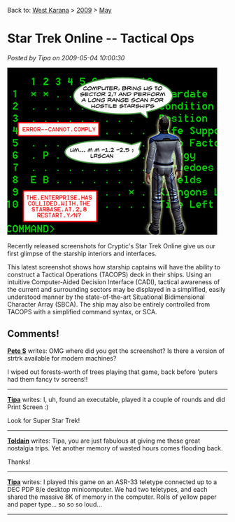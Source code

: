 Back to: [West Karana](/posts/westkarana.md) > [2009](/posts/2009/westkarana.md) > [May](./westkarana.md)
# Star Trek Online -- Tactical Ops

*Posted by Tipa on 2009-05-04 10:00:30*

![stardatezero](../../../uploads/2009/05/stardatezero.jpg "stardatezero")

Recently released screenshots for Cryptic's Star Trek Online give us our first glimpse of the starship interiors and interfaces.

This latest screenshot shows how starship captains will have the ability to construct a Tactical Operations (TACOPS) deck in their ships. Using an intuitive Computer-Aided Decision Interface (CADI), tactical awareness of the current and surrounding sectors may be displayed in a simplified, easily understood manner by the state-of-the-art Situational Bidimensional Character Array (SBCA). The ship may also be entirely controlled from TACOPS with a simplified command syntax, or SCA.

## Comments!

**[Pete S](http://dragonchasers.com)** writes: OMG where did you get the screenshot? Is there a version of strtrk available for modern machines? 

I wiped out forests-worth of trees playing that game, back before 'puters had them fancy tv screens!!

---

**[Tipa](https://chasingdings.com)** writes: I, uh, found an executable, played it a couple of rounds and did Print Screen :)

Look for Super Star Trek!

---

**[Toldain](http://toldaintalks.blogspot.com)** writes: Tipa, you are just fabulous at giving me these great nostalgia trips. Yet another memory of wasted hours comes flooding back.

Thanks!

---

**[Tipa](https://chasingdings.com)** writes: I played this game on an ASR-33 teletype connected up to a DEC PDP 8/e desktop minicomputer. We had two teletypes, and each shared the massive 8K of memory in the computer. Rolls of yellow paper and paper type... so so so loud...

---

